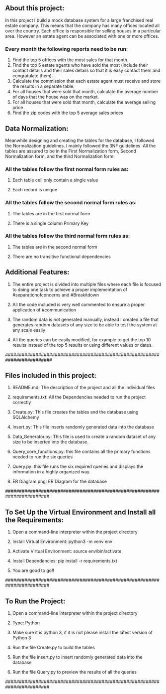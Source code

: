 ## About this project:

In this project I build a mock database system for a large franchised real estate company. This means that the company has many offices located all over the country. Each office is responsible for selling houses in a particular area. However an estate agent can be associated with one or more offices.

### Every month the following reports need to be run:

1) Find the top 5 offices with the most sales for that month.
2) Find the top 5 estate agents who have sold the most (include their contact details and their sales details so that it is easy contact them and congratulate them).
3) Calculate the commission that each estate agent must receive and store the results in a separate table.
4) For all houses that were sold that month, calculate the average number of days that the house was on the market.
5) For all houses that were sold that month, calculate the average selling price
6) Find the zip codes with the top 5 average sales prices

## Data Normalization:

Meanwhile designing and creating the tables for the database, I followed the Normalization guidelines. I mainly followed the 3NF guidelines. All the tables are assured to be in the First Normalization form, Second Normalization form, and the third Normalization form.

### All the tables follow the first normal form rules as:
1) Each table cell only contain a single value

2) Each record is unique
### All the tables follow the second normal form rules as:
1) The tables are in the first normal form

2) There is a single column Primary Key

### All the tables follow the third normal form rules as:
1) The tables are in the second normal form

2) There are no transitive functional dependencies

## Additional Features:

1) The entire project is divided into multiple files where each file is focused to doing one task to achieve a proper implementation of #separationofconcerns and #Breakitdown

2) All the code included is very well commented to ensure a proper application of #communication

3) The random data is not generated manually, instead I created a file that generates random datasets of any size to be able to test the system at any scale easily

4) All the queries can be easily modified, for example to get the top 10 results instead of the top 5 results or using different values or dates.
  
#########################################################################

## Files included in this project:

1) README.md: The description of the project and all the individual files

2) requirements.txt: All the Dependencies needed to run the project correctly

3) Create.py: This file creates the tables and the database using SQLAlchemy

4) Insert.py: This file inserts randomly generated data into the database

5) Data_Generator.py: This file is used to create a random dataset of any size to be inserted into the database.

6) Query_core_functions.py: this file contains all the primary functions needed to run the six queries

7) Query.py: this file runs the six required queries and displays the information in a highly organized way.

8) ER Diagram.png: ER Diagram for the database  

########################################################################

## To Set Up the Virtual Environment and Install all the Requirements:

1) Open a command-line interpreter within the project directory

2) Install Virtual Environment: python3 -m venv env

3) Activate Virtual Environment: source env/bin/activate

4) Install Dependencies: pip install -r requirements.txt  

5) You are good to go!!

########################################################################

## To Run the Project:

1) Open a command-line interpreter within the project directory

2) Type: Python

3) Make sure it is python 3, if it is not please install the latest version of Python 3

4) Run the file Create.py to build the tables

5) Run the file insert.py to insert randomly generated data into the database

6) Run the file Query.py to preview the results of all the queries

########################################################################
